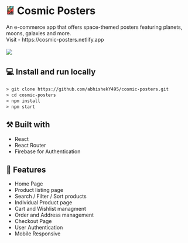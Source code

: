 <h1>
  <img src="./src/assets/app-icon.png" height="23" alt="logo"/>
  <b>Cosmic Posters</b>
</h1>
An e-commerce app that offers space-themed posters featuring planets, moons, galaxies and more.
<br>
Visit - https://cosmic-posters.netlify.app
<br>
<br>
<img src="https://res.cloudinary.com/dfuirkjxj/image/upload/v1689760350/site_vgqjyv.png" height="280" />

## 💻 Install and run locally
```
> git clone https://github.com/abhishekY495/cosmic-posters.git
> cd cosmic-posters
> npm install
> npm start
```

## ⚒️ Built with
- React
- React Router
- Firebase for Authentication

## 🔮 Features
- Home Page
- Product listing page
- Search / Filter / Sort products 
- Individual Product page
- Cart and Wishlist managment
- Order and Address management
- Checkout Page
- User Authentication
- Mobile Responsive